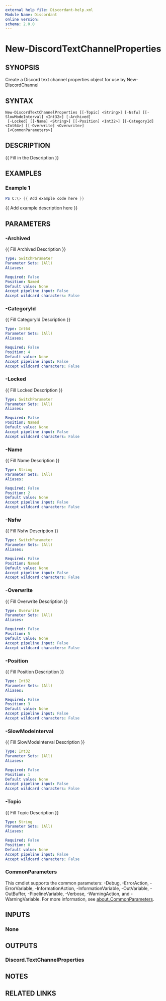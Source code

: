 ```yaml
---
external help file: Discordant-help.xml
Module Name: Discordant
online version:
schema: 2.0.0
---
```


# New-DiscordTextChannelProperties

## SYNOPSIS
Create a Discord text channel properties object for use by New-DiscordChannel

## SYNTAX

```
New-DiscordTextChannelProperties [[-Topic] <String>] [-Nsfw] [[-SlowModeInterval] <Int32>] [-Archived]
 [-Locked] [[-Name] <String>] [[-Position] <Int32>] [[-CategoryId] <Int64>] [[-Overwrite] <Overwrite>]
 [<CommonParameters>]
```

## DESCRIPTION
{{ Fill in the Description }}

## EXAMPLES

### Example 1
```powershell
PS C:\> {{ Add example code here }}
```

{{ Add example description here }}

## PARAMETERS

### -Archived
{{ Fill Archived Description }}

```yaml
Type: SwitchParameter
Parameter Sets: (All)
Aliases:

Required: False
Position: Named
Default value: None
Accept pipeline input: False
Accept wildcard characters: False
```

### -CategoryId
{{ Fill CategoryId Description }}

```yaml
Type: Int64
Parameter Sets: (All)
Aliases:

Required: False
Position: 4
Default value: None
Accept pipeline input: False
Accept wildcard characters: False
```

### -Locked
{{ Fill Locked Description }}

```yaml
Type: SwitchParameter
Parameter Sets: (All)
Aliases:

Required: False
Position: Named
Default value: None
Accept pipeline input: False
Accept wildcard characters: False
```

### -Name
{{ Fill Name Description }}

```yaml
Type: String
Parameter Sets: (All)
Aliases:

Required: False
Position: 2
Default value: None
Accept pipeline input: False
Accept wildcard characters: False
```

### -Nsfw
{{ Fill Nsfw Description }}

```yaml
Type: SwitchParameter
Parameter Sets: (All)
Aliases:

Required: False
Position: Named
Default value: None
Accept pipeline input: False
Accept wildcard characters: False
```

### -Overwrite
{{ Fill Overwrite Description }}

```yaml
Type: Overwrite
Parameter Sets: (All)
Aliases:

Required: False
Position: 5
Default value: None
Accept pipeline input: False
Accept wildcard characters: False
```

### -Position
{{ Fill Position Description }}

```yaml
Type: Int32
Parameter Sets: (All)
Aliases:

Required: False
Position: 3
Default value: None
Accept pipeline input: False
Accept wildcard characters: False
```

### -SlowModeInterval
{{ Fill SlowModeInterval Description }}

```yaml
Type: Int32
Parameter Sets: (All)
Aliases:

Required: False
Position: 1
Default value: None
Accept pipeline input: False
Accept wildcard characters: False
```

### -Topic
{{ Fill Topic Description }}

```yaml
Type: String
Parameter Sets: (All)
Aliases:

Required: False
Position: 0
Default value: None
Accept pipeline input: False
Accept wildcard characters: False
```

### CommonParameters
This cmdlet supports the common parameters: -Debug, -ErrorAction, -ErrorVariable, -InformationAction, -InformationVariable, -OutVariable, -OutBuffer, -PipelineVariable, -Verbose, -WarningAction, and -WarningVariable. For more information, see [about_CommonParameters](http://go.microsoft.com/fwlink/?LinkID=113216).

## INPUTS

### None

## OUTPUTS

### Discord.TextChannelProperties

## NOTES

## RELATED LINKS
